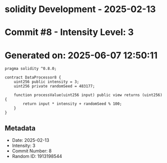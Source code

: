 ﻿# solidity Development - 2025-02-13
# Commit #8 - Intensity Level: 3
# Generated on: 2025-06-07 12:50:11
```solidity
pragma solidity ^0.8.0;

contract DataProcessor8 {
    uint256 public intensity = 3;
    uint256 private randomSeed = 483177;

    function processValue(uint256 input) public view returns (uint256) {
        return input * intensity + randomSeed % 100;
    }
}
```
## Metadata
- Date: 2025-02-13
- Intensity: 3
- Commit Number: 8
- Random ID: 1913198544
